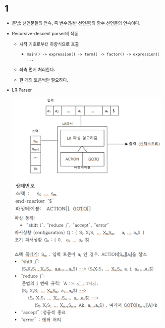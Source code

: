 # 1

- 문법: 선언문들의 연속, 즉 변수(일반 선언문)와 함수 선언문의 연속이다.

- Recursive-descent parser의 작동

  - 시작 기호로부터 하향식으로 호출

    - `main() -> expression() -> term() -> factor() -> expression() ... `

  - 좌측 먼저 처리한다.
  - 한 개의 토큰씩만 필요하다.

- LR Parser

  ![picture 1](../../../images/TMP_COMP_1.png)
  ![picture 2](../../../images/TMP_COMP_2.png)
